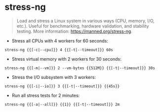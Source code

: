 # stress-ng

> Load and stress a Linux system in various ways (CPU, memory, I/O, etc.).
> Useful for benchmarking, hardware validation, and stability testing.
> More information: <https://manned.org/stress-ng>.

- Stress all CPUs with 4 workers for 60 seconds:

`stress-ng {{[-c|--cpu]}} 4 {{[-t|--timeout]}} 60s`

- Stress virtual memory with 2 workers for 30 seconds:

`stress-ng {{[-m|--vm]}} 2 --vm-bytes {{512M}} {{[-t|--timeout]}} 30s`

- Stress the I/O subsystem with 3 workers:

`stress-ng {{[-i|--io]}} 3 {{[-t|--timeout]}} {{45s}}`

- Run all stress tests for 2 minutes:

`stress-ng {{[-a|--all]}} {{1}} {{[-t|--timeout]}} 2m`
